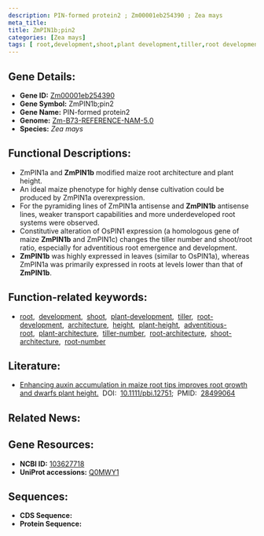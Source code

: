 ```yaml
---
description: PIN-formed protein2 ; Zm00001eb254390 ; Zea mays
meta_title:
title: ZmPIN1b;pin2
categories: [Zea mays]
tags: [ root,development,shoot,plant development,tiller,root development,architecture,height,plant height,adventitious root,plant architecture,tiller number,root architecture,shoot architecture,root number ]
---
```


## Gene Details:
- **Gene ID:**	[Zm00001eb254390](https://www.maizegdb.org/gene_center/gene/Zm00001eb254390)
- **Gene Symbol:** ZmPIN1b;pin2
- **Gene Name:** PIN-formed protein2
- **Genome:** [Zm-B73-REFERENCE-NAM-5.0](https://www.maizegdb.org/genome/assembly/Zm-B73-REFERENCE-NAM-5.0)
- **Species:** *Zea mays*

## Functional Descriptions:
   - ZmPIN1a and **ZmPIN1b** modified maize root architecture and plant height.
   - An ideal maize phenotype for highly dense cultivation could be produced by ZmPIN1a overexpression.
   - For the pyramiding lines of ZmPIN1a antisense and **ZmPIN1b** antisense lines, weaker transport capabilities and more underdeveloped root systems were observed.
   - Constitutive alteration of OsPIN1 expression (a homologous gene of maize **ZmPIN1b** and ZmPIN1c) changes the tiller number and shoot/root ratio, especially for adventitious root emergence and development.
   - **ZmPIN1b** was highly expressed in leaves (similar to OsPIN1a), whereas ZmPIN1a was primarily expressed in roots at levels lower than that of **ZmPIN1b**.

## Function-related keywords:
- [root](/tags/root/),&nbsp;&nbsp;[development](/tags/development/),&nbsp;&nbsp;[shoot](/tags/shoot/),&nbsp;&nbsp;[plant-development](/tags/plant-development/),&nbsp;&nbsp;[tiller](/tags/tiller/),&nbsp;&nbsp;[root-development](/tags/root-development/),&nbsp;&nbsp;[architecture](/tags/architecture/),&nbsp;&nbsp;[height](/tags/height/),&nbsp;&nbsp;[plant-height](/tags/plant-height/),&nbsp;&nbsp;[adventitious-root](/tags/adventitious-root/),&nbsp;&nbsp;[plant-architecture](/tags/plant-architecture/),&nbsp;&nbsp;[tiller-number](/tags/tiller-number/),&nbsp;&nbsp;[root-architecture](/tags/root-architecture/),&nbsp;&nbsp;[shoot-architecture](/tags/shoot-architecture/),&nbsp;&nbsp;[root-number](/tags/root-number/)

## Literature:
   - [Enhancing auxin accumulation in maize root tips improves root growth and dwarfs plant height.]( https://onlinelibrary.wiley.com/doi/10.1111/pbi.12751)&nbsp;&nbsp;DOI:&nbsp;&nbsp;[10.1111/pbi.12751](https://onlinelibrary.wiley.com/doi/10.1111/pbi.12751);&nbsp;&nbsp;PMID:&nbsp;&nbsp;[28499064](https://pubmed.ncbi.nlm.nih.gov/28499064/)

## Related News:

## Gene Resources:
- **NCBI ID:** [103627718](https://www.ncbi.nlm.nih.gov/gene/?term=103627718)
- **UniProt accessions:** [Q0MWY1](https://www.uniprot.org/uniprotkb/Q0MWY1/entry)



## Sequences:
- **CDS Sequence:**
- **Protein Sequence:**

